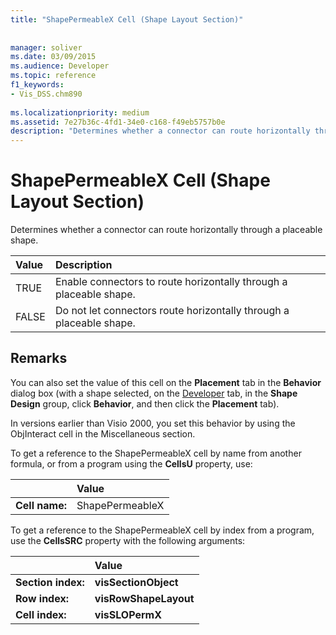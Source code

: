 ```yaml
---
title: "ShapePermeableX Cell (Shape Layout Section)"
 
 
manager: soliver
ms.date: 03/09/2015
ms.audience: Developer
ms.topic: reference
f1_keywords:
- Vis_DSS.chm890
 
ms.localizationpriority: medium
ms.assetid: 7e27b36c-4fd1-34e0-c168-f49eb5757b0e
description: "Determines whether a connector can route horizontally through a placeable shape."
---
```


# ShapePermeableX Cell (Shape Layout Section)

Determines whether a connector can route horizontally through a placeable shape.
  
|**Value**|**Description**|
|:-----|:-----|
|TRUE  <br/> |Enable connectors to route horizontally through a placeable shape. |
|FALSE  <br/> |Do not let connectors route horizontally through a placeable shape. |
   
## Remarks

You can also set the value of this cell on the **Placement** tab in the **Behavior** dialog box (with a shape selected, on the [Developer](run-in-developer-mode-display-the-developer-tab.md) tab, in the **Shape Design** group, click **Behavior**, and then click the **Placement** tab). 
  
In versions earlier than Visio 2000, you set this behavior by using the ObjInteract cell in the Miscellaneous section. 
  
To get a reference to the ShapePermeableX cell by name from another formula, or from a program using the **CellsU** property, use: 
  
||Value |
|:-----|:-----|
|**Cell name:**  <br/> |ShapePermeableX  <br/> |
   
To get a reference to the ShapePermeableX cell by index from a program, use the **CellsSRC** property with the following arguments: 
  
||Value |
|:-----|:-----|
|**Section index:**  <br/> |**visSectionObject** <br/> |
|**Row index:**  <br/> |**visRowShapeLayout** <br/> |
|**Cell index:**  <br/> |**visSLOPermX** <br/> |
   

